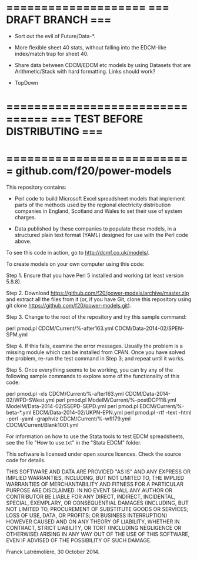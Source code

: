 ====================
=== DRAFT BRANCH ===
====================


* Sort out the evil of Future/Data-*.

* More flexible sheet 40 stats, without falling into the EDCM-like index/match trap for sheet 40.

* Share data between CDCM/EDCM etc models by using Datasets that are Arithmetic/Stack with hard formatting.  Links should work?

* TopDown

================================
=== TEST BEFORE DISTRIBUTING ===
================================

===========================
github.com/f20/power-models
===========================

This repository contains:

* Perl code to build Microsoft Excel spreadsheet models that implement parts of the methods used
by the regional electricity distribution companies in England, Scotland and Wales to set their
use of system charges.

* Data published by these companies to populate these models, in a structured plain text format
(YAML) designed for use with the Perl code above.

To see this code in action, go to http://dcmf.co.uk/models/.

To create models on your own computer using this code:

Step 1. Ensure that you have Perl 5 installed and working (at least version 5.8.8).

Step 2. Download https://github.com/f20/power-models/archive/master.zip and extract all the files from it
(or, if you have Git, clone this repository using git clone https://github.com/f20/power-models.git).

Step 3. Change to the root of the repository and try this sample command:

perl pmod.pl CDCM/Current/%-after163.yml CDCM/Data-2014-02/SPEN-SPM.yml

Step 4. If this fails, examine the error messages.  Usually the problem is a missing module
which can be installed from CPAN.  Once you have solved the problem, re-run the test command in
Step 3; and repeat until it works.

Step 5. Once everything seems to be working, you can try any of the following sample commands to
explore some of the functionality of this code:

perl pmod.pl -xls CDCM/Current/%-after163.yml CDCM/Data-2014-02/WPD-SWest.yml
perl pmod.pl ModelM/Current/%-postDCP118.yml ModelM/Data-2014-02/SSEPD-SEPD.yml
perl pmod.pl EDCM/Current/%-beta-*.yml EDCM/Data-2014-02/UKPN-EPN.yml
perl pmod.pl -rtf -text -html -perl -yaml -graphviz CDCM/Current/%-wfl179.yml CDCM/Current/Blank1001.yml

For information on how to use the Stata tools to test EDCM spreadsheets, see the file
"How to use.txt" in the "Stata EDCM" folder.

This software is licensed under open source licences. Check the source code for details.

THIS SOFTWARE AND DATA ARE PROVIDED "AS IS" AND ANY EXPRESS OR IMPLIED WARRANTIES, INCLUDING,
BUT NOT LIMITED TO, THE IMPLIED WARRANTIES OF MERCHANTABILITY AND FITNESS FOR A PARTICULAR
PURPOSE ARE DISCLAIMED. IN NO EVENT SHALL ANY AUTHOR OR CONTRIBUTOR BE LIABLE FOR ANY DIRECT,
INDIRECT, INCIDENTAL, SPECIAL, EXEMPLARY, OR CONSEQUENTIAL DAMAGES (INCLUDING, BUT NOT LIMITED
TO, PROCUREMENT OF SUBSTITUTE GOODS OR SERVICES; LOSS OF USE, DATA, OR PROFITS; OR BUSINESS
INTERRUPTION) HOWEVER CAUSED AND ON ANY THEORY OF LIABILITY, WHETHER IN CONTRACT, STRICT
LIABILITY, OR TORT (INCLUDING NEGLIGENCE OR OTHERWISE) ARISING IN ANY WAY OUT OF THE USE OF THIS
SOFTWARE, EVEN IF ADVISED OF THE POSSIBILITY OF SUCH DAMAGE.

Franck Latrémolière, 30 October 2014.

